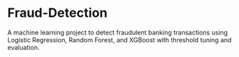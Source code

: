 # Fraud-Detection
A machine learning project to detect fraudulent banking transactions using Logistic Regression, Random Forest, and XGBoost with threshold tuning and evaluation.
